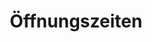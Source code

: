---
templateKey: opening-hours
title: Öffnungszeiten
opening_hours:
  - days: Montag–Freitag
    hours: 9:30–22:30
  - days: Samstag
    hours: 9:30–22:30
  - days: Sonntag
    hours: 9:30–18:00
---
